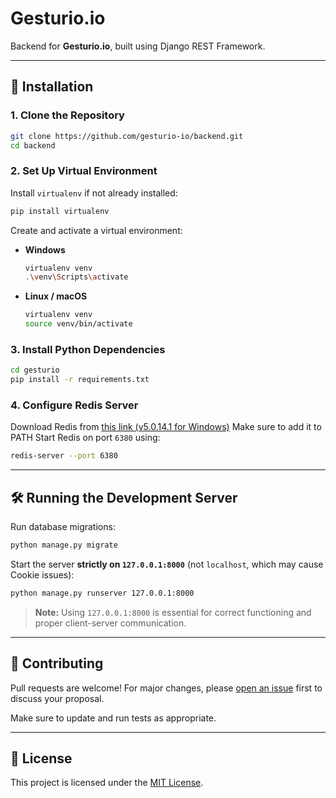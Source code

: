 # Gesturio.io

Backend for **Gesturio.io**, built using Django REST Framework.

---

## 🚀 Installation

### 1. Clone the Repository

```bash
git clone https://github.com/gesturio-io/backend.git
cd backend
```

### 2. Set Up Virtual Environment

Install `virtualenv` if not already installed:

```bash
pip install virtualenv
```

Create and activate a virtual environment:

- **Windows**
  ```bash
  virtualenv venv
  .\venv\Scripts\activate
  ```

- **Linux / macOS**
  ```bash
  virtualenv venv
  source venv/bin/activate
  ```

### 3. Install Python Dependencies

```bash
cd gesturio
pip install -r requirements.txt
```

### 4. Configure Redis Server

Download Redis from [this link (v5.0.14.1 for Windows)](https://github.com/tporadowski/redis/releases/download/v5.0.14.1/Redis-x64-5.0.14.1.msi)
Make sure to add it to PATH
Start Redis on port `6380` using:

```bash
redis-server --port 6380
```

---

## 🛠 Running the Development Server

Run database migrations:

```bash
python manage.py migrate
```

Start the server **strictly on `127.0.0.1:8000`** (not `localhost`, which may cause Cookie issues):

```bash
python manage.py runserver 127.0.0.1:8000
```

> **Note:** Using `127.0.0.1:8000` is essential for correct functioning and proper client-server communication.

---

## 🤝 Contributing

Pull requests are welcome! For major changes, please [open an issue](https://github.com/gesturio-io/backend/issues) first to discuss your proposal.

Make sure to update and run tests as appropriate.

---

## 📄 License

This project is licensed under the [MIT License](https://choosealicense.com/licenses/mit/).
